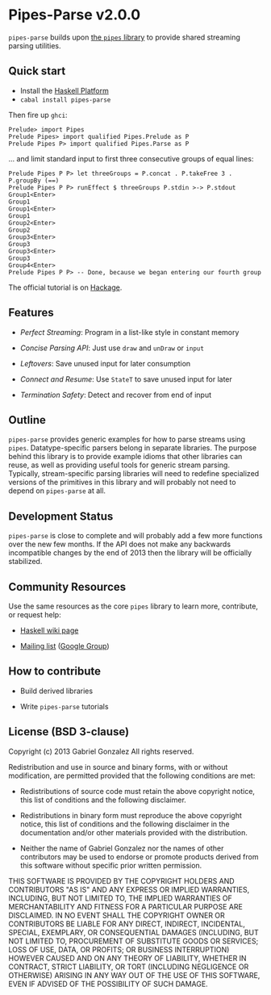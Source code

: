 # Pipes-Parse v2.0.0

`pipes-parse` builds upon
[the `pipes` library](https://github.com/Gabriel439/Haskell-Pipes-Library) to
provide shared streaming parsing utilities.

## Quick start

* Install the [Haskell Platform](http://www.haskell.org/platform/)
* `cabal install pipes-parse`

Then fire up `ghci`:

    Prelude> import Pipes
    Prelude Pipes> import qualified Pipes.Prelude as P
    Prelude Pipes P> import qualified Pipes.Parse as P

... and limit standard input to first three consecutive groups of equal lines:

    Prelude Pipes P P> let threeGroups = P.concat . P.takeFree 3 . P.groupBy (==)
    Prelude Pipes P P> runEffect $ threeGroups P.stdin >-> P.stdout
    Group1<Enter>
    Group1
    Group1<Enter>
    Group1
    Group2<Enter>
    Group2
    Group3<Enter>
    Group3
    Group3<Enter>
    Group3
    Group4<Enter>
    Prelude Pipes P P> -- Done, because we began entering our fourth group

The official tutorial is on
[Hackage](http://hackage.haskell.org/package/pipes-parse).

## Features

* *Perfect Streaming*: Program in a list-like style in constant memory

* *Concise Parsing API*: Just use `draw` and `unDraw` or `input`

* *Leftovers*: Save unused input for later consumption

* *Connect and Resume*: Use `StateT` to save unused input for later

* *Termination Safety*: Detect and recover from end of input

## Outline

`pipes-parse` provides generic examples for how to parse streams using `pipes`.
Datatype-specific parsers belong in separate libraries.  The purpose behind
this library is to provide example idioms that other libraries can reuse,
as well as providing useful tools for generic stream parsing.  Typically,
stream-specific parsing libraries will need to redefine specialized versions of
the primitives in this library and will probably not need to depend on
`pipes-parse` at all.

## Development Status

`pipes-parse` is close to complete and will probably add a few more functions
over the new few months.  If the API does not make any backwards incompatible
changes by the end of 2013 then the library will be officially stabilized.

## Community Resources

Use the same resources as the core `pipes` library to learn more, contribute, or
request help:

* [Haskell wiki page](http://www.haskell.org/haskellwiki/Pipes)

* [Mailing list](mailto:haskell-pipes@googlegroups.com) ([Google Group](https://groups.google.com/forum/?fromgroups#!forum/haskell-pipes))

## How to contribute

* Build derived libraries

* Write `pipes-parse` tutorials

## License (BSD 3-clause)

Copyright (c) 2013 Gabriel Gonzalez
All rights reserved.

Redistribution and use in source and binary forms, with or without modification,
are permitted provided that the following conditions are met:

* Redistributions of source code must retain the above copyright notice, this
  list of conditions and the following disclaimer.

* Redistributions in binary form must reproduce the above copyright notice, this
  list of conditions and the following disclaimer in the documentation and/or
  other materials provided with the distribution.

* Neither the name of Gabriel Gonzalez nor the names of other contributors may
  be used to endorse or promote products derived from this software without
  specific prior written permission.

THIS SOFTWARE IS PROVIDED BY THE COPYRIGHT HOLDERS AND CONTRIBUTORS "AS IS" AND
ANY EXPRESS OR IMPLIED WARRANTIES, INCLUDING, BUT NOT LIMITED TO, THE IMPLIED
WARRANTIES OF MERCHANTABILITY AND FITNESS FOR A PARTICULAR PURPOSE ARE
DISCLAIMED. IN NO EVENT SHALL THE COPYRIGHT OWNER OR CONTRIBUTORS BE LIABLE FOR
ANY DIRECT, INDIRECT, INCIDENTAL, SPECIAL, EXEMPLARY, OR CONSEQUENTIAL DAMAGES
(INCLUDING, BUT NOT LIMITED TO, PROCUREMENT OF SUBSTITUTE GOODS OR SERVICES;
LOSS OF USE, DATA, OR PROFITS; OR BUSINESS INTERRUPTION) HOWEVER CAUSED AND ON
ANY THEORY OF LIABILITY, WHETHER IN CONTRACT, STRICT LIABILITY, OR TORT
(INCLUDING NEGLIGENCE OR OTHERWISE) ARISING IN ANY WAY OUT OF THE USE OF THIS
SOFTWARE, EVEN IF ADVISED OF THE POSSIBILITY OF SUCH DAMAGE.
